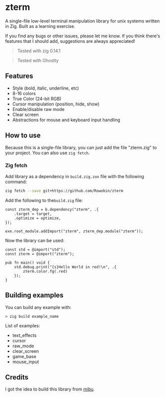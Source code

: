 # zterm
A single-file low-level terminal manipulation library for unix systems written in Zig. Built as a learning exercise.

If you find any bugs or other issues, please let me know. If you think there's features that I should add, suggestions are always appreciated!

> Tested with zig 0.14.1

> Tested with Ghostty

## Features

- Style (bold, italic, underline, etc)
- 8-16 colors
- True Color (24-bit RGB)
- Cursor manipulation (position, hide, show)
- Enable/disable raw mode
- Clear screen
- Abstractions for mouse and keyboard input handling

## How to use

Because this is a single-file library, you can just add the file "zterm.zig" to your project. You can also use `zig fetch`.

### Zig fetch

Add library as a dependency in `build.zig.zon` file with the 
following command:
```bash
zig fetch --save git+https://github.com/Rowobin/zterm
```

Add the following to the`build.zig` file:
```zig
const zterm_dep = b.dependency("zterm", .{
    .target = target,
    .optimize = optimize,
});

exe.root_module.addImport("zterm", zterm_dep.module("zterm"));
```

Now the library can be used:
```zig
const std = @import("std");
const zterm = @import("zterm");

pub fn main() void {
    std.debug.print("{s}Hello World in red!\n", .{
        zterm.color.fg(.red)
    });
}
```

## Building examples

You can build any example with:
```zig
> zig build example_name
```

List of examples:
- text_effects
- cursor
- raw_mode
- clear_screen
- game_base
- mouse_input

## Credits

I got the idea to build this library from [mibu](https://github.com/xyaman/mibu).
